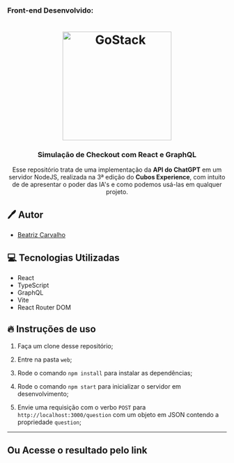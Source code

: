 ### Front-end Desenvolvido:
<h1 align="center">
  <img alt="GoStack" src="https://i.imgur.com/DiyrQct.png" width="250px" />
</h1>

<h3 align="center">
  Simulação de Checkout com React e GraphQL
</h3>

<p align="center">Esse repositório trata de uma implementação da <strong>API do ChatGPT</strong> em um servidor NodeJS, realizada na 3ª edição do <strong color="#e5007b">Cubos Experience</strong>, com intuito de de apresentar o poder das IA's e como podemos usá-las em qualquer projeto.</p>


## 🖊️ Autor

- [Beatriz Carvalho](https://github.com/BiaCarvalhoCavalieri)

## 💻 Tecnologias Utilizadas

- React
- TypeScript
- GraphQL
- Vite
- React Router DOM

## 🔥 Instruções de uso

1. Faça um clone desse repositório;

2. Entre na pasta `web`;

3. Rode o comando `npm install` para instalar as dependências;

4. Rode o comando `npm start` para inicializar o servidor em desenvolvimento;

6. Envie uma requisição com o verbo `POST` para `http://localhost:3000/question` com um objeto em JSON contendo a propriedade `question`;

---
## Ou Acesse o resultado pelo link


